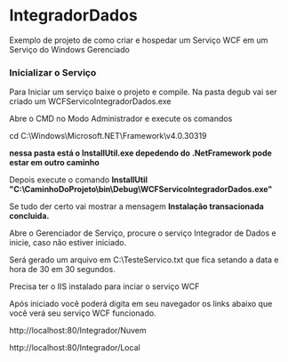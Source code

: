 # IntegradorDados
Exemplo de projeto de como criar e hospedar um Serviço WCF em um Serviço do Windows Gerenciado

### Inicializar o Serviço


Para Iniciar um serviço baixe o projeto e compile.
Na pasta degub vai ser criado um WCFServicoIntegradorDados.exe

Abre o CMD no Modo Administrador e execute os comandos

cd C:\Windows\Microsoft.NET\Framework\v4.0.30319

**nessa pasta está o InstallUtil.exe depedendo do .NetFramework pode estar em outro caminho**

Depois execute o comando
**InstallUtil "C:\CaminhoDoProjeto\bin\Debug\WCFServicoIntegradorDados.exe"**

Se tudo der certo vai mostrar a mensagem **Instalação transacionada concluida.**

Abre o Gerenciador de Serviço, procure o serviço Integrador de Dados e inicie, caso não estiver iniciado.

Será gerado um arquivo em C:\TesteServico.txt que fica setando a data e hora de 30 em 30 segundos.

Precisa ter o IIS instalado para inciar o serviço WCF

Após iniciado você poderá digita em seu navegador os links abaixo que você verá seu serviço WCF funcionado.

http://localhost:80/Integrador/Nuvem

http://localhost:80/Integrador/Local
